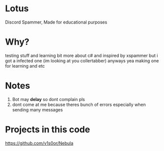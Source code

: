 # Lotus
Discord Spammer, Made for educational purposes
# Why?
testing stuff and learning bit more about c# and inspired by xspammer but i got a infected one (im looking at you collertabber) anyways yea making one for learning and etc
# Notes
1. Bot may **delay** so dont complain pls 
2. dont come at me because theres bunch of errors especially when sending many messages
# Projects in this code 
https://github.com/v1s0or/Nebula
